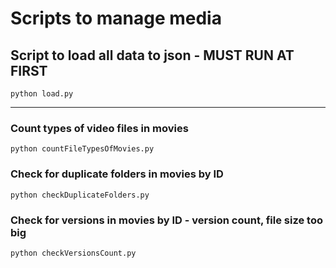 

# Scripts to manage media

## Script to load all data to json - MUST RUN AT FIRST
`
python load.py
` 

---
### Count types of video files in movies
`
python countFileTypesOfMovies.py
`

### Check for duplicate folders in movies by ID
`
python checkDuplicateFolders.py
`


### Check for versions in movies by ID - version count,  file size too big
`
python checkVersionsCount.py
`